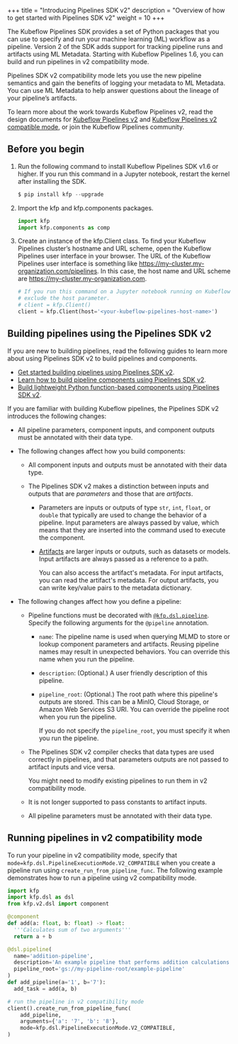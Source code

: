 +++
title = "Introducing Pipelines SDK v2"
description = "Overview of how to get started with Pipelines SDK v2"
weight = 10
+++

The Kubeflow Pipelines SDK provides a set of Python packages that you can use to specify and run your machine learning (ML) workflow as a pipeline. Version 2 of the SDK adds support for tracking pipeline runs and artifacts using ML Metadata. Starting with Kubeflow Pipelines 1.6, you can build and run pipelines in v2 compatibility mode.

Pipelines SDK v2 compatibility mode lets you use the new pipeline semantics and gain the benefits of logging your metadata to ML Metadata. You can use ML Metadata to help answer questions about the lineage of your pipeline’s artifacts.

To learn more about the work towards Kubeflow Pipelines v2, read the design documents for [Kubeflow Pipelines v2](http://bit.ly/kfp-v2) and [Kubeflow Pipelines v2 compatible
mode](http://bit.ly/kfp-v2-compatible), or join the Kubeflow Pipelines community.

## Before you begin

1.  Run the following command to install Kubeflow Pipelines SDK v1.6 or higher. If you run this command in a Jupyter notebook, restart the kernel after installing the SDK.
    
    ```python
    $ pip install kfp --upgrade
    ```

1.  Import the kfp and kfp.components packages.

    ```python
    import kfp
    import kfp.components as comp
    ```

1.  Create an instance of the kfp.Client class. To find your Kubeflow Pipelines cluster’s hostname and URL scheme, open the Kubeflow Pipelines user interface in your browser. The URL of the Kubeflow Pipelines user interface is something like https://my-cluster.my-organization.com/pipelines. In this case, the host name and URL scheme are https://my-cluster.my-organization.com.

    ```python
    # If you run this command on a Jupyter notebook running on Kubeflow, you can
    # exclude the host parameter.
    # client = kfp.Client()
    client = kfp.Client(host='<your-kubeflow-pipelines-host-name>')
    ```

## Building pipelines using the Pipelines SDK v2

If you are new to building pipelines, read the following guides to learn more about
using Pipelines SDK v2 to build pipelines and components.

*  [Get started building pipelines using Pipelines SDK v2][build-pipeline].
*  [Learn how to build pipeline components using Pipelines SDK v2][build-component].
*  [Build lightweight Python function-based components using Pipelines SDK
   v2][python-component].

If you are familiar with building Kubeflow pipelines, the Pipelines SDK v2 
introduces the following changes:

*   All pipeline parameters, component inputs, and component outputs must be
    annotated with their data type.

*   The following changes affect how you build components:

    *   All component inputs and outputs must be annotated with their data type.

    *   The Pipelines SDK v2 makes a distinction between inputs and outputs that
        are _parameters_ and those that are _artifacts_.

        *   Parameters are inputs or outputs of type `str`, `int`, `float`, or `double`
            that typically are used to change the behavior of a pipeline. Input parameters
            are always passed by value, which means that they are inserted into the
            command used to execute the component.

        *   [Artifacts](https://github.com/kubeflow/pipelines/blob/master/sdk/python/kfp/dsl/io_types.py)
            are larger inputs or outputs, such as datasets or models. Input
            artifacts are always passed as a reference to a path. 

            You can also access the artifact's metadata. For input artifacts, you can
            read the artifact's metadata. For output artifacts, you can write key/value
            pairs to the metadata dictionary.  

*   The following changes affect how you define a pipeline:

    *   Pipeline functions must be decorated with
         [`@kfp.dsl.pipeline`](https://github.com/kubeflow/pipelines/blob/master/sdk/python/kfp/dsl/_pipeline.py). Specify the following arguments for the 
         `@pipeline` annotation.

        *   `name`: The pipeline name is used when querying MLMD to store or lookup
             component parameters and artifacts. Reusing pipeline names may result in unexpected behaviors. You can override this name when you run the pipeline.
        *   `description`: (Optional.) A user friendly description of this pipeline.
        *   `pipeline_root`: (Optional.) The root path where this pipeline's outputs
            are stored. This can be a MinIO, Cloud Storage, or Amazon Web Services S3 URI.
            You can override the pipeline root when you run the pipeline.

            If you do not specify the `pipeline_root`, you must specify it when you run
            the pipeline.
    
    *   The Pipelines SDK v2 compiler checks that data types are used correctly in pipelines,
        and that parameters outputs are not passed to artifact inputs and vice versa.
        
        You might need to modify existing pipelines to run them in v2 compatibility mode.

    *   It is not longer supported to pass constants to artifact inputs. 

    *   All pipeline parameters must be annotated with their data type.

## Running pipelines in v2 compatibility mode

To run your pipeline in v2 compatibility mode, specify that 
`mode=kfp.dsl.PipelineExecutionMode.V2_COMPATIBLE` when you create a pipeline
run using `create_run_from_pipeline_func`. The following example demonstrates
how to run a pipeline using v2 compatibility mode.

```python
import kfp
import kfp.dsl as dsl
from kfp.v2.dsl import component

@component
def add(a: float, b: float) -> float:
  '''Calculates sum of two arguments'''
  return a + b

@dsl.pipeline(
  name='addition-pipeline',
  description='An example pipeline that performs addition calculations.',
  pipeline_root='gs://my-pipeline-root/example-pipeline'
)
def add_pipeline(a='1', b='7'):
  add_task = add(a, b)

# run the pipeline in v2 compatibility mode
client().create_run_from_pipeline_func(
    add_pipeline,
    arguments={'a': '7', 'b': '8'},
    mode=kfp.dsl.PipelineExecutionMode.V2_COMPATIBLE,
)
```

[build-pipeline]: /docs/components/pipelines/sdk/v2/build-pipeline/
[build-component]: /docs/components/pipelines/sdk/v2/component-development/
[python-component]: /docs/components/pipelines/sdk/v2/python-function-components/